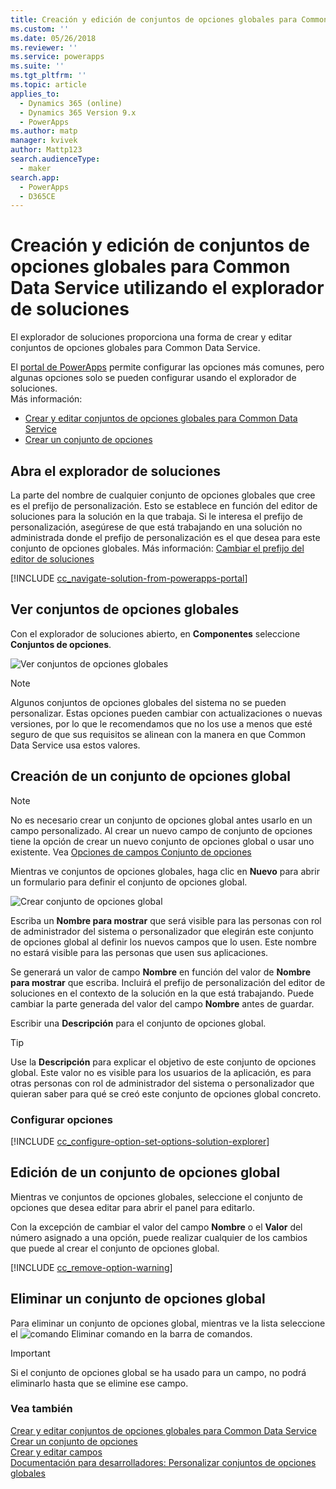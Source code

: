 ```yaml
---
title: Creación y edición de conjuntos de opciones globales para Common Data Service utilizando el explorador de soluciones | MicrosoftDocs
ms.custom: ''
ms.date: 05/26/2018
ms.reviewer: ''
ms.service: powerapps
ms.suite: ''
ms.tgt_pltfrm: ''
ms.topic: article
applies_to:
  - Dynamics 365 (online)
  - Dynamics 365 Version 9.x
  - PowerApps
ms.author: matp
manager: kvivek
author: Mattp123
search.audienceType:
  - maker
search.app:
  - PowerApps
  - D365CE
---
```

# <a name="create-and-edit-global-option-sets-for-common-data-service-using-solution-explorer"></a>Creación y edición de conjuntos de opciones globales para Common Data Service utilizando el explorador de soluciones

El explorador de soluciones proporciona una forma de crear y editar conjuntos de opciones globales para Common Data Service.

El [portal de PowerApps](https://web.powerapps.com/?utm_source=padocs&utm_medium=linkinadoc&utm_campaign=referralsfromdoc) permite configurar las opciones más comunes, pero algunas opciones solo se pueden configurar usando el explorador de soluciones. <br />Más información: 
- [Crear y editar conjuntos de opciones globales para Common Data Service](create-edit-global-option-sets.md)
- [Crear un conjunto de opciones](custom-picklists.md)

## <a name="open-solution-explorer"></a>Abra el explorador de soluciones

La parte del nombre de cualquier conjunto de opciones globales que cree es el prefijo de personalización. Esto se establece en función del editor de soluciones para la solución en la que trabaja. Si le interesa el prefijo de personalización, asegúrese de que está trabajando en una solución no administrada donde el prefijo de personalización es el que desea para este conjunto de opciones globales. Más información: [Cambiar el prefijo del editor de soluciones](change-solution-publisher-prefix.md) 

[!INCLUDE [cc_navigate-solution-from-powerapps-portal](../../includes/cc_navigate-solution-from-powerapps-portal.md)]

## <a name="view-global-option-sets"></a>Ver conjuntos de opciones globales

Con el explorador de soluciones abierto, en **Componentes** seleccione **Conjuntos de opciones**.

![Ver conjuntos de opciones globales](media/view-global-option-sets-solution-explorer.png)

> [!NOTE]
> Algunos conjuntos de opciones globales del sistema no se pueden personalizar. Estas opciones pueden cambiar con actualizaciones o nuevas versiones, por lo que le recomendamos que no los use a menos que esté seguro de que sus requisitos se alinean con la manera en que Common Data Service usa estos valores.

## <a name="create-a-global-option-set"></a>Creación de un conjunto de opciones global

> [!NOTE]
> No es necesario crear un conjunto de opciones global antes usarlo en un campo personalizado. Al crear un nuevo campo de conjunto de opciones tiene la opción de crear un nuevo conjunto de opciones global o usar uno existente. Vea [Opciones de campos Conjunto de opciones](create-edit-field-solution-explorer.md#option-set-field-options)

Mientras ve conjuntos de opciones globales, haga clic en **Nuevo** para abrir un formulario para definir el conjunto de opciones global.

![Crear conjunto de opciones global](media/create-global-option-set-solution-explorer.png)

Escriba un **Nombre para mostrar** que será visible para las personas con rol de administrador del sistema o personalizador que elegirán este conjunto de opciones global al definir los nuevos campos que lo usen. Este nombre no estará visible para las personas que usen sus aplicaciones.

Se generará un valor de campo **Nombre** en función del valor de **Nombre para mostrar** que escriba. Incluirá el prefijo de personalización del editor de soluciones en el contexto de la solución en la que está trabajando. Puede cambiar la parte generada del valor del campo **Nombre** antes de guardar.

Escribir una **Descripción** para el conjunto de opciones global. 

> [!TIP]
> Use la **Descripción** para explicar el objetivo de este conjunto de opciones global. Este valor no es visible para los usuarios de la aplicación, es para otras personas con rol de administrador del sistema o personalizador que quieran saber para qué se creó este conjunto de opciones global concreto.

### <a name="configure-options"></a>Configurar opciones

[!INCLUDE [cc_configure-option-set-options-solution-explorer](../../includes/cc_configure-option-set-options-solution-explorer.md)]

## <a name="edit-a-global-option-set"></a>Edición de un conjunto de opciones global

Mientras ve conjuntos de opciones globales, seleccione el conjunto de opciones que desea editar para abrir el panel para editarlo.

Con la excepción de cambiar el valor del campo **Nombre** o el **Valor** del número asignado a una opción, puede realizar cualquier de los cambios que puede al crear el conjunto de opciones global.

[!INCLUDE [cc_remove-option-warning](../../includes/cc_remove-option-warning.md)]

## <a name="delete-a-global-option-set"></a>Eliminar un conjunto de opciones global

Para eliminar un conjunto de opciones global, mientras ve la lista seleccione el ![comando Eliminar](media/delete.gif) comando en la barra de comandos.

> [!IMPORTANT]
> Si el conjunto de opciones global se ha usado para un campo, no podrá eliminarlo hasta que se elimine ese campo.
  
### <a name="see-also"></a>Vea también
 
[Crear y editar conjuntos de opciones globales para Common Data Service](create-edit-global-option-sets.md)<br />
[Crear un conjunto de opciones](custom-picklists.md)<br />
[Crear y editar campos](create-edit-fields.md)<br />
[Documentación para desarrolladores: Personalizar conjuntos de opciones globales](/dynamics365/customer-engagement/developer/org-service/customize-global-option-sets)
